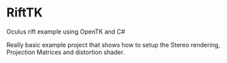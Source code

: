 RiftTK
======

Oculus rift example using OpenTK and C#

Really basic example project that shows how to setup the Stereo rendering, Projection Matrices and distortion shader.
